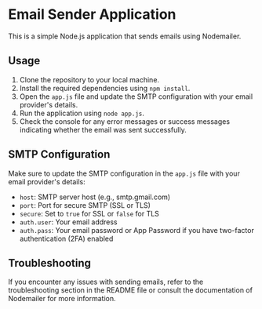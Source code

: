 # Email Sender Application

This is a simple Node.js application that sends emails using Nodemailer.

## Usage

1. Clone the repository to your local machine.
2. Install the required dependencies using `npm install`.
3. Open the `app.js` file and update the SMTP configuration with your email provider's details.
4. Run the application using `node app.js`.
5. Check the console for any error messages or success messages indicating whether the email was sent successfully.

## SMTP Configuration

Make sure to update the SMTP configuration in the `app.js` file with your email provider's details:

- `host`: SMTP server host (e.g., smtp.gmail.com)
- `port`: Port for secure SMTP (SSL or TLS)
- `secure`: Set to `true` for SSL or `false` for TLS
- `auth.user`: Your email address
- `auth.pass`: Your email password or App Password if you have two-factor authentication (2FA) enabled

## Troubleshooting

If you encounter any issues with sending emails, refer to the troubleshooting section in the README file or consult the documentation of Nodemailer for more information.

